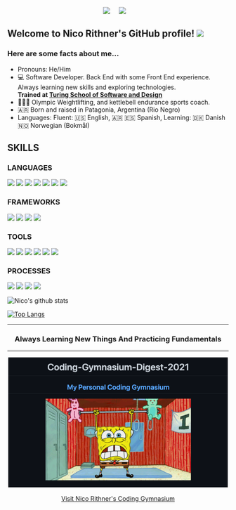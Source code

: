 <p align="center">
  <a target="_blank"href="https://www.linkedin.com/in/nicorithner/"><img src="https://img.shields.io/badge/linkedin-%230077B5.svg?&style=for-the-badge&logo=linkedin&logoColor=white" /></a>&nbsp;&nbsp;&nbsp;&nbsp;
  <a href="mailto:nicorithner@gmail.com?subject=Hello%20Ileri,%20From%20Github"><img src="https://img.shields.io/badge/gmail-%23D14836.svg?&style=for-the-badge&logo=gmail&logoColor=white" /></a>&nbsp;&nbsp;&nbsp;&nbsp;
</p>

## Welcome to Nico Rithner's GitHub profile! <img src="https://raw.githubusercontent.com/MartinHeinz/MartinHeinz/master/wave.gif" width="30px">
### Here are some facts about me...

- Pronouns: He/Him
- 💻 Software Developer. Back End with some Front End experience. Always learning new skills and exploring technologies.<br/>
    <strong>Trained at [Turing School of Software and Design](https://turing.io/)</strong>
- 🏋🏻‍♂️  Olympic Weightlifting, and kettlebell endurance sports coach. 
- 🇦🇷  Born and raised in Patagonia, Argentina (Rio Negro)
- Languages: 
    Fluent: 🇺🇸 English, 🇦🇷 🇪🇸 Spanish, 
    Learning: 🇩🇰 Danish 🇳🇴 Norwegian (Bokmål)

## SKILLS
### LANGUAGES
<p>
  <img src="https://img.shields.io/badge/ruby%20-ca0320.svg?&style=for-the-badge&logo=ruby&logoColor=white" />
  <img src="https://img.shields.io/badge/SQL%20-b5021c.svg?style=for-the-badge&logo=SQL&logoColor=white" />
  <img src="https://img.shields.io/badge/ActiveRecord%20-a10219.svg?&style=for-the-badge&logo=ActiveRecord&logoColor=white" />
  <img src="https://img.shields.io/badge/GraphQL%20-8d0216.svg?&style=for-the-badge&logo=GraphQL&logoColor=white" />
  <img src="https://img.shields.io/badge/javascript%20-790113.svg?&style=for-the-badge&logo=javascript&logoColor=white" />
  <img src="https://img.shields.io/badge/html5%20-650110.svg?&style=for-the-badge&logo=html5&logoColor=white" />
  <img src="https://img.shields.io/badge/css3%20-50010c.svg?&style=for-the-badge&logo=css3&logoColor=white" />
</p>

### FRAMEWORKS
<p>
  <img src="https://img.shields.io/badge/rails%20-2A42D0.svg?&style=for-the-badge&logo=rails&logoColor=white" />
  <img src="https://img.shields.io/badge/sinatra%20-253bbb.svg?&style=for-the-badge" />
  <img src="https://img.shields.io/badge/node.js%20-2134a6.svg?&style=for-the-badge&logo=node.js&logoColor=white" />
  <img src="https://img.shields.io/badge/express.js%20-1d2e91.svg?&style=for-the-badge&logo=express.js&logoColor=white" />
</p>

### TOOLS 
<p>
  <img src="https://img.shields.io/badge/rspec%20-677d2b.svg?&style=for-the-badge&logo=rspec&logoColor=white" />
  <img src="https://img.shields.io/badge/heroku%20-5c7026.svg?&style=for-the-badge&logo=heroku&logoColor=white" />
  <img src="https://img.shields.io/badge/CI%20-526422.svg?&style=for-the-badge&logo=CI&logoColor=white" />
  <img src="https://img.shields.io/badge/Postgres%20-48571e.svg?&style=for-the-badge&logo=Postgres&logoColor=white" />
  <img src="https://img.shields.io/badge/Postico%20-3d4b19.svg?&style=for-the-badge&logo=Postico&logoColor=white" />
  <img src="https://img.shields.io/badge/Git%20-333e15.svg?&style=for-the-badge&logo=Git&logoColor=white" />
</p>

### PROCESSES
<p>
  <img src="https://img.shields.io/badge/OOP%20-f2d31c.svg?&style=for-the-badge&logo=OOP&logoColor=white" />
  <img src="https://img.shields.io/badge/TDD%20-d9bd19.svg?&style=for-the-badge&logo=TDD&logoColor=white" />
  <img src="https://img.shields.io/badge/MVC%20-c1a816.svg?&style=for-the-badge&logo=MVC&logoColor=white" />
  <img src="https://img.shields.io/badge/REST%20-a99313.svg?&style=for-the-badge&logo=REST&logoColor=white" />
</p>

![Nico's github stats](https://github-readme-stats.vercel.app/api?username=nicorithner&show_icons=true&theme=default)<p/>


[![Top Langs](https://github-readme-stats.vercel.app/api/top-langs/?username=nicorithner&show_icons=true&theme=default)](https://github.com/nicorithner/github-readme-stats)

<div align="center">
  
<hr/>

### Always Learning New Things And Practicing Fundamentals

<hr/>

</div>

<div align="center">
  
  <a href="https://github.com/Coding-Gymansium/Nico-Coding-Gymnasium-Digest-2021">
  <img src="Coding-Gymnasium.png" width="500">
  </a>

[Visit Nico Rithner's Coding Gymnasium](https://github.com/Coding-Gymansium/Nico-Coding-Gymnasium-Digest-2021)

</div>
<!--
**nicorithner/nicorithner** is a ✨ _special_ ✨ repository because its `README.md` (this file) appears on your GitHub profile.

